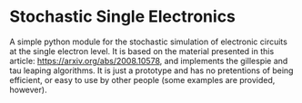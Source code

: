 # Stochastic Single Electronics

A simple python module for the stochastic simulation of electronic circuits at the single electron level.
It is based on the material presented in this article: https://arxiv.org/abs/2008.10578, and implements the gillespie and tau leaping algorithms.
It is just a prototype and has no pretentions of being efficient, or easy to use by other people (some examples are provided, however).
